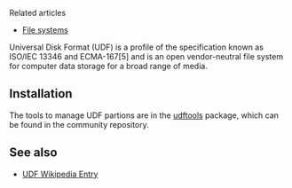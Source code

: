 Related articles

*   [File systems](/index.php/File_systems "File systems")

Universal Disk Format (UDF) is a profile of the specification known as ISO/IEC 13346 and ECMA-167[5] and is an open vendor-neutral file system for computer data storage for a broad range of media.

## Installation

The tools to manage UDF partions are in the [udftools](https://www.archlinux.org/packages/?name=udftools) package, which can be found in the community repository.

## See also

*   [UDF Wikipedia Entry](https://en.wikipedia.org/wiki/Universal_Disk_Format "wikipedia:Universal Disk Format")